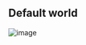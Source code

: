 ## Default world
![image](https://github.com/gabriel1git/my_turtlebot3/assets/86564054/ccf45728-f015-425d-863b-e521ce226ad6)
